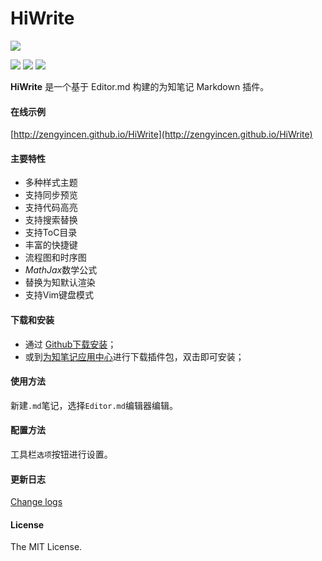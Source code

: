 # HiWrite

![](https://github.com/zengyincen/HiWrite/raw/master/logo.png)

![](https://img.shields.io/github/stars/zengyincen/HiWrite.svg)  ![](https://img.shields.io/github/tag/zengyincen/HiWrite.svg)  ![](https://img.shields.io/github/issues/zengyincen/HiWrite.svg)

**HiWrite** 是一个基于 Editor.md 构建的为知笔记 Markdown 插件。

#### 在线示例
[http://zengyincen.github.io/HiWrite](http://zengyincen.github.io/HiWrite)

#### 主要特性

- 多种样式主题
- 支持同步预览
- 支持代码高亮
- 支持搜索替换
- 支持ToC目录
- 丰富的快捷键
- 流程图和时序图
- *MathJax*数学公式
- 替换为知默认渲染
- 支持Vim键盘模式

#### 下载和安装

- 通过 [Github下载安装](https://github.com/akof1314/Wiz.Editor.md/releases)；
- 或到[为知笔记应用中心](http://app.wiz.cn/ "为知笔记应用中心")进行下载插件包，双击即可安装；

#### 使用方法

新建`.md`笔记，选择`Editor.md`编辑器编辑。

#### 配置方法

工具栏`选项`按钮进行设置。

#### 更新日志

[Change logs](https://github.com/zengyincen/HiWrite/blob/master/CHANGE.md)

#### License

The MIT License.

